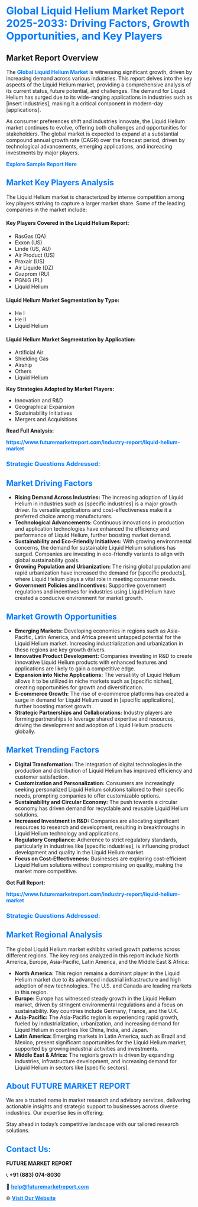 <h1 style="color: #007BFF;">Global Liquid Helium Market Report 2025-2033: Driving Factors, Growth Opportunities, and Key Players</h1>

<section id="overview">
<h2>Market Report Overview</h2>
<p>The <a href="https://www.futuremarketreport.com/industry-report/liquid-helium-market" style="color: #007BFF; text-decoration: none;"><strong>Global Liquid Helium Market</strong></a> is witnessing significant growth, driven by increasing demand across various industries. This report delves into the key aspects of the Liquid Helium market, providing a comprehensive analysis of its current status, future potential, and challenges. The demand for Liquid Helium has surged due to its wide-ranging applications in industries such as [insert industries], making it a critical component in modern-day [applications].</p>
<p>As consumer preferences shift and industries innovate, the Liquid Helium market continues to evolve, offering both challenges and opportunities for stakeholders. The global market is expected to expand at a substantial compound annual growth rate (CAGR) over the forecast period, driven by technological advancements, emerging applications, and increasing investments by major players.</p>
</section>

<section id="overview">
<p><a href="https://www.futuremarketreport.com/request-sample/reportId=107842" style="color: #007BFF; text-decoration: none;"><strong>Explore Sample Report Here</strong></a></p>
</section>

<section id="key-players">
<h2 style="color: #007BFF;">Market Key Players Analysis</h2>
<p>The Liquid Helium market is characterized by intense competition among key players striving to capture a larger market share. Some of the leading companies in the market include:</p>
<h4>Key Players Covered in the Liquid Helium Report:</h4>
<ul><li>RasGas (QA)</li><li>Exxon (US)</li><li>Linde (US, AU)</li><li>Air Product (US)</li><li>Praxair (US)</li><li>Air Liquide (DZ)</li><li>Gazprom (RU)</li><li>PGNiG (PL)</li><li>Liquid Helium</li></ul>
<h4>Liquid Helium Market Segmentation by Type:</h4>
<ul><li>He I</li><li>He II</li><li>Liquid Helium</li></ul>

<h4>Liquid Helium Market Segmentation by Application:</h4>
<ul><li>Artificial Air</li><li>Shielding Gas</li><li>Airship</li><li>Others</li><li>Liquid Helium</li></ul>
<p><strong>Key Strategies Adopted by Market Players:</strong></p>
<ul>
<li>Innovation and R&D</li>
<li>Geographical Expansion</li>
<li>Sustainability Initiatives</li>
<li>Mergers and Acquisitions</li>
</ul>
</section>

<section>
<p><strong>Read Full Analysis: </strong></p><a href="https://www.futuremarketreport.com/industry-report/liquid-helium-market" style="color: #007BFF; text-decoration: none;"><strong>https://www.futuremarketreport.com/industry-report/liquid-helium-market</strong></a>
<h3 style="color: #007BFF;">Strategic Questions Addressed:</h3>
</section>

<section id="driving-factors">
<h2 style="color: #007BFF;">Market Driving Factors</h2>
<ul>
<li><strong>Rising Demand Across Industries:</strong> The increasing adoption of Liquid Helium in industries such as [specific industries] is a major growth driver. Its versatile applications and cost-effectiveness make it a preferred choice among manufacturers.</li>
<li><strong>Technological Advancements:</strong> Continuous innovations in production and application technologies have enhanced the efficiency and performance of Liquid Helium, further boosting market demand.</li>
<li><strong>Sustainability and Eco-Friendly Initiatives:</strong> With growing environmental concerns, the demand for sustainable Liquid Helium solutions has surged. Companies are investing in eco-friendly variants to align with global sustainability goals.</li>
<li><strong>Growing Population and Urbanization:</strong> The rising global population and rapid urbanization have increased the demand for [specific products], where Liquid Helium plays a vital role in meeting consumer needs.</li>
<li><strong>Government Policies and Incentives:</strong> Supportive government regulations and incentives for industries using Liquid Helium have created a conducive environment for market growth.</li>
</ul>
</section>

<section id="growth-opportunities">
<h2 style="color: #007BFF;">Market Growth Opportunities</h2>
<ul>
<li><strong>Emerging Markets:</strong> Developing economies in regions such as Asia-Pacific, Latin America, and Africa present untapped potential for the Liquid Helium market. Increasing industrialization and urbanization in these regions are key growth drivers.</li>
<li><strong>Innovative Product Development:</strong> Companies investing in R&D to create innovative Liquid Helium products with enhanced features and applications are likely to gain a competitive edge.</li>
<li><strong>Expansion into Niche Applications:</strong> The versatility of Liquid Helium allows it to be utilized in niche markets such as [specific niches], creating opportunities for growth and diversification.</li>
<li><strong>E-commerce Growth:</strong> The rise of e-commerce platforms has created a surge in demand for Liquid Helium used in [specific applications], further boosting market growth.</li>
<li><strong>Strategic Partnerships and Collaborations:</strong> Industry players are forming partnerships to leverage shared expertise and resources, driving the development and adoption of Liquid Helium products globally.</li>
</ul>
</section>

<section id="trending-factors">
<h2 style="color: #007BFF;">Market Trending Factors</h2>
<ul>
<li><strong>Digital Transformation:</strong> The integration of digital technologies in the production and distribution of Liquid Helium has improved efficiency and customer satisfaction.</li>
<li><strong>Customization and Personalization:</strong> Consumers are increasingly seeking personalized Liquid Helium solutions tailored to their specific needs, prompting companies to offer customizable options.</li>
<li><strong>Sustainability and Circular Economy:</strong> The push towards a circular economy has driven demand for recyclable and reusable Liquid Helium solutions.</li>
<li><strong>Increased Investment in R&D:</strong> Companies are allocating significant resources to research and development, resulting in breakthroughs in Liquid Helium technology and applications.</li>
<li><strong>Regulatory Compliance:</strong> Adherence to strict regulatory standards, particularly in industries like [specific industries], is influencing product development and quality in the Liquid Helium market.</li>
<li><strong>Focus on Cost-Effectiveness:</strong> Businesses are exploring cost-efficient Liquid Helium solutions without compromising on quality, making the market more competitive.</li>
</ul>
</section>

<section>
<p><strong>Get Full Report: </strong></p><a href="https://www.futuremarketreport.com/industry-report/liquid-helium-market" style="color: #007BFF; text-decoration: none;"><strong>https://www.futuremarketreport.com/industry-report/liquid-helium-market</strong></a>
<h3 style="color: #007BFF;">Strategic Questions Addressed:</h3>
</section>


<section id="regional-analysis">
<h2 style="color: #007BFF;">Market Regional Analysis</h2>
<p>The global Liquid Helium market exhibits varied growth patterns across different regions. The key regions analyzed in this report include North America, Europe, Asia-Pacific, Latin America, and the Middle East & Africa:</p>
<ul>
<li><strong>North America:</strong> This region remains a dominant player in the Liquid Helium market due to its advanced industrial infrastructure and high adoption of new technologies. The U.S. and Canada are leading markets in this region.</li>
<li><strong>Europe:</strong> Europe has witnessed steady growth in the Liquid Helium market, driven by stringent environmental regulations and a focus on sustainability. Key countries include Germany, France, and the U.K.</li>
<li><strong>Asia-Pacific:</strong> The Asia-Pacific region is experiencing rapid growth, fueled by industrialization, urbanization, and increasing demand for Liquid Helium in countries like China, India, and Japan.</li>
<li><strong>Latin America:</strong> Emerging markets in Latin America, such as Brazil and Mexico, present significant opportunities for the Liquid Helium market, supported by growing industrial activities and investments.</li>
<li><strong>Middle East & Africa:</strong> The region’s growth is driven by expanding industries, infrastructure development, and increasing demand for Liquid Helium in sectors like [specific sectors].</li>
</ul>
</section>

<footer>
<h2 style="color: #007BFF;">About FUTURE MARKET REPORT</h2>
<p>We are a trusted name in market research and advisory services, delivering actionable insights and strategic support to businesses across diverse industries. Our expertise lies in offering:</p>

<p>Stay ahead in today’s competitive landscape with our tailored research solutions.</p>

<h2 style="color: #007BFF;">Contact Us:</h2>
<p><strong>FUTURE MARKET REPORT</strong></p>
<p>📞 <strong>+91 (883) 074-8030</strong></p>
<p>📧 <strong><a href="mailto:help@futuremarketreport.com" style="color: #007BFF;">help@futuremarketreport.com</a></strong></p>
<p>🌐 <strong><a href="https://www.futuremarketreport.com/" style="color: #007BFF;">Visit Our Website</a></strong></p>
</footer>